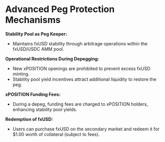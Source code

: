 # Advanced Peg Protection Mechanisms

**Stability Pool as Peg Keeper:**

* Maintains fxUSD stability through arbitrage operations within the fxUSD/USDC AMM pool.

**Operational Restrictions During Depegging:**

* New xPOSITION openings are prohibited to prevent excess fxUSD minting.
* Stability pool yield incentives attract additional liquidity to restore the peg.

**xPOSITION Funding Fees:**

* During a depeg, funding fees are charged to xPOSITION holders, enhancing stability pool yields.

**Redemption of fxUSD:**

* Users can purchase fxUSD on the secondary market and redeem it for $1.00 worth of collateral (subject to fees).
